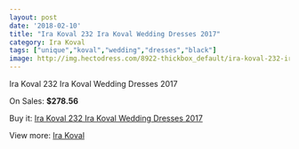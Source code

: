```yaml
---
layout: post
date: '2018-02-10'
title: "Ira Koval 232 Ira Koval Wedding Dresses 2017"
category: Ira Koval
tags: ["unique","koval","wedding","dresses","black"]
image: http://img.hectodress.com/8922-thickbox_default/ira-koval-232-ira-koval-wedding-dresses-2013.jpg
---
```

Ira Koval 232 Ira Koval Wedding Dresses 2017

On Sales: **$278.56**
<a href="https://www.hectodress.com/ira-koval/4460-ira-koval-232-ira-koval-wedding-dresses-2013.html"><amp-img layout="responsive" width="600" height="600" src="//img.hectodress.com/8922-thickbox_default/ira-koval-232-ira-koval-wedding-dresses-2013.jpg" alt="Ira Koval 232 Ira Koval Wedding Dresses 2017 0" /></a>
<a href="https://www.hectodress.com/ira-koval/4460-ira-koval-232-ira-koval-wedding-dresses-2013.html"><amp-img layout="responsive" width="600" height="600" src="//img.hectodress.com/8923-thickbox_default/ira-koval-232-ira-koval-wedding-dresses-2013.jpg" alt="Ira Koval 232 Ira Koval Wedding Dresses 2017 1" /></a>

Buy it: [Ira Koval 232 Ira Koval Wedding Dresses 2017](https://www.hectodress.com/ira-koval/4460-ira-koval-232-ira-koval-wedding-dresses-2013.html "Ira Koval 232 Ira Koval Wedding Dresses 2017")

View more: [Ira Koval](https://www.hectodress.com/77-ira-koval "Ira Koval")